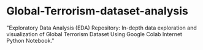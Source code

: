 # Global-Terrorism-dataset-analysis
"Exploratory Data Analysis (EDA) Repository: In-depth data exploration and visualization of Global Terrorism Dataset Using Google Colab Internet Python Notebook."
